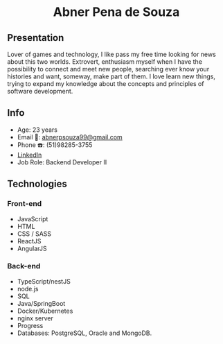 <h1 align="center">Abner Pena de Souza</h1>

## Presentation

Lover of games and technology, I like pass my free time looking for news about this two worlds. Extrovert, enthusiasm myself when I have the possibility to connect and meet new people, searching ever know your histories and want, someway, make part of them. I love learn new things, trying to expand my knowledge about the concepts and principles of software development.

## Info

- Age: 23 years
- Email :email:: abnerpsouza99@gmail.com
- Phone :telephone:: (51)98285-3755
- [LinkedIn](https://www.linkedin.com/in/abnerpenadesouza/)
- Job Role: Backend Developer II

## Technologies 

### Front-end

- JavaScript
- HTML
- CSS / SASS
- ReactJS
- AngularJS

### Back-end

- TypeScript/nestJS
- node.js
- SQL
- Java/SpringBoot
- Docker/Kubernetes
- nginx server
- Progress
- Databases: PostgreSQL, Oracle and MongoDB.
